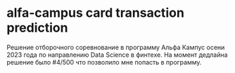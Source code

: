 # alfa-campus card transaction prediction
Решение отборочного соревнование в программу Альфа Кампус осени 2023 года по направлению Data Science в финтехе.
На момент дедлайна решение было #4/500 что позволило мне попасть в программу.
